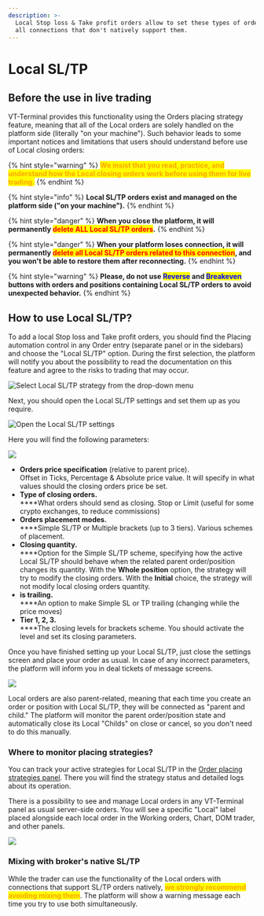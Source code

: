 ```yaml
---
description: >-
  Local Stop loss & Take profit orders allow to set these types of orders for
  all connections that don't natively support them.
---
```


# Local SL/TP

## Before the use in live trading

VT-Terminal provides this functionality using the Orders placing strategy feature, meaning that all of the Local orders are solely handled on the platform side (literally "on your machine"). Such behavior leads to some important notices and limitations that users should understand before use of Local closing orders:

{% hint style="warning" %}
<mark style="color:orange;">**We insist that you read, practice, and understand how the Local closing orders work before using them for live trading.**</mark>&#x20;
{% endhint %}

{% hint style="info" %}
**Local SL/TP orders exist and managed on the platform side ("on your machine").**&#x20;
{% endhint %}

{% hint style="danger" %}
**When you close the platform, it will permanently **<mark style="color:red;">**delete ALL Local SL/TP orders**</mark>**.**&#x20;
{% endhint %}

{% hint style="danger" %}
**When your platform loses connection, it will permanently **<mark style="color:red;">**delete all Local SL/TP orders related to this connection**</mark>**, and you won't be able to restore them after reconnecting.**
{% endhint %}

{% hint style="warning" %}
**Please, do not use **<mark style="color:blue;">**Reverse**</mark>** and **<mark style="color:blue;">**Breakeven**</mark>** buttons with orders and positions containing Local SL/TP orders to avoid unexpected behavior.**
{% endhint %}

## How to use Local SL/TP?

To add a local Stop loss and Take profit orders, you should find the Placing automation control in any Order entry (separate panel or in the sidebars) and choose the "Local SL/TP" option. During the first selection, the platform will notify you about the possibility to read the documentation on this feature and agree to the risks to trading that may occur.

![Select Local SL/TP strategy from the drop-down menu](<../../../.gitbook/assets/image (346) (1).png>)

Next, you should open the Local SL/TP settings and set them up as you require.&#x20;

![Open the Local SL/TP settings](<../../../.gitbook/assets/image (356) (1) (1) (1) (1).png>)

Here you will find the following parameters:

![](<../../../.gitbook/assets/Screenshot\_7 (2).png>)

* **Orders price specification** (relative to parent price). \
  Offset in Ticks, Percentage & Absolute price value. It will specify in what values should the closing orders price be set.
* **Type of closing orders.**\
  ****What orders should send as closing. Stop or Limit (useful for some crypto exchanges, to reduce commissions)
* **Orders placement modes.**\
  ****Simple SL/TP or Multiple brackets (up to 3 tiers). Various schemes of placement.
* **Closing quantity.**\
  ****Option for the Simple SL/TP scheme, specifying how the active Local SL/TP should behave when the related parent order/position changes its quantity. With the **Whole position** option, the strategy will try to modify the closing orders. With the **Initial** choice, the strategy will not modify local closing orders quantity.
* **is trailing.**\
  ****An option to make Simple SL or TP trailing (changing while the price moves)
* **Tier 1, 2, 3.**\
  ****The closing levels for brackets scheme. You should activate the level and set its closing parameters.

Once you have finished setting up your Local SL/TP, just close the settings screen and place your order as usual. In case of any incorrect parameters, the platform will inform you in deal tickets of message screens.

![](../../../.gitbook/assets/image2.png)

Local orders are also parent-related, meaning that each time you create an order or position with Local SL/TP, they will be connected as "parent and child." The platform will monitor the parent order/position state and automatically close its Local "Childs" on close or cancel, so you don't need to do this manually.

### Where to monitor placing strategies?

You can track your active strategies for Local SL/TP in the [Order placing strategies panel](./#order-placing-strategies-panel). There you will find the strategy status and detailed logs about its operation.

There is a possibility to see and manage Local orders in any VT-Terminal panel as usual server-side orders. You will see a specific "Local" label placed alongside each local order in the Working orders, Chart, DOM trader, and other panels.

![](<../../../.gitbook/assets/image8 (1).png>)

### Mixing with broker's native SL/TP

While the trader can use the functionality of the Local orders with connections that support SL/TP orders natively, <mark style="color:orange;">**we strongly recommend avoiding mixing them**</mark>. The platform will show a warning message each time you try to use both simultaneously.
